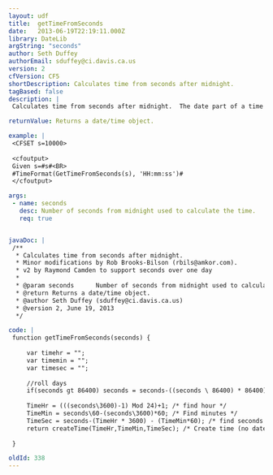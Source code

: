 ```yaml
---
layout: udf
title:  getTimeFromSeconds
date:   2013-06-19T22:19:11.000Z
library: DateLib
argString: "seconds"
author: Seth Duffey
authorEmail: sduffey@ci.davis.ca.us
version: 2
cfVersion: CF5
shortDescription: Calculates time from seconds after midnight.
tagBased: false
description: |
 Calculates time from seconds after midnight.  The date part of a time variable is set to December 30, 1899

returnValue: Returns a date/time object.

example: |
 <CFSET s=10000>
 
 <cfoutput>
 Given s=#s#<BR>
 #TimeFormat(GetTimeFromSeconds(s), 'HH:mm:ss')#
 </cfoutput>

args:
 - name: seconds
   desc: Number of seconds from midnight used to calculate the time.
   req: true


javaDoc: |
 /**
  * Calculates time from seconds after midnight.
  * Minor modifications by Rob Brooks-Bilson (rbils@amkor.com).
  * v2 by Raymond Camden to support seconds over one day
  * 
  * @param seconds      Number of seconds from midnight used to calculate the time. (Required)
  * @return Returns a date/time object. 
  * @author Seth Duffey (sduffey@ci.davis.ca.us) 
  * @version 2, June 19, 2013 
  */

code: |
 function getTimeFromSeconds(seconds) {
 
     var timehr = "";
     var timemin = "";
     var timesec = "";
     
     //roll days
     if(seconds gt 86400) seconds = seconds-((seconds \ 86400) * 86400);
 
     TimeHr = (((seconds\3600)-1) Mod 24)+1; /* find hour */
     TimeMin = seconds\60-(seconds\3600)*60; /* Find minutes */
     TimeSec = seconds-(TimeHr * 3600) - (TimeMin*60); /* find seconds */
     return createTime(TimeHr,TimeMin,TimeSec); /* Create time (no date) */
 
 }

oldId: 338
---
```


